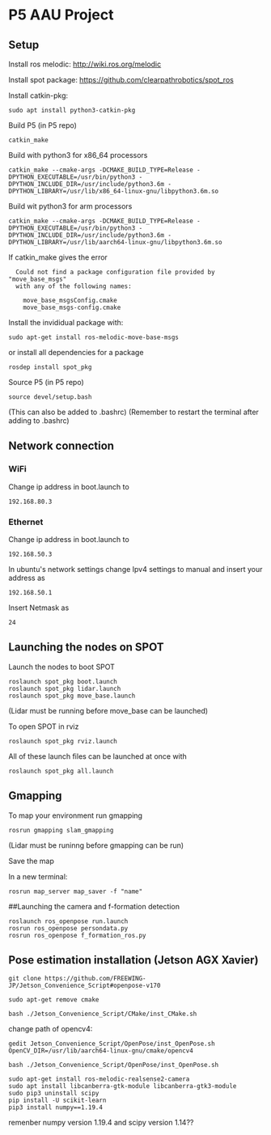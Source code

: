 # P5 AAU Project

## Setup

Install ros melodic: http://wiki.ros.org/melodic

Install spot package: https://github.com/clearpathrobotics/spot_ros

Install catkin-pkg:
```
sudo apt install python3-catkin-pkg
```

Build P5 (in P5 repo)
```
catkin_make
```

Build with python3 for x86_64 processors
```
catkin_make --cmake-args -DCMAKE_BUILD_TYPE=Release -DPYTHON_EXECUTABLE=/usr/bin/python3 -DPYTHON_INCLUDE_DIR=/usr/include/python3.6m -DPYTHON_LIBRARY=/usr/lib/x86_64-linux-gnu/libpython3.6m.so
```
Build wit python3 for arm processors
```
catkin_make --cmake-args -DCMAKE_BUILD_TYPE=Release -DPYTHON_EXECUTABLE=/usr/bin/python3 -DPYTHON_INCLUDE_DIR=/usr/include/python3.6m -DPYTHON_LIBRARY=/usr/lib/aarch64-linux-gnu/libpython3.6m.so
```

If catkin_make gives the error 
```
  Could not find a package configuration file provided by "move_base_msgs"
  with any of the following names:

    move_base_msgsConfig.cmake
    move_base_msgs-config.cmake
```
Install the invididual package with:
```
sudo apt-get install ros-melodic-move-base-msgs
```
or install all dependencies for a package
```
rosdep install spot_pkg
```


Source P5 (in P5 repo)

```
source devel/setup.bash
```
(This can also be added to .bashrc)
(Remember to restart the terminal after adding to .bashrc)

## Network connection

### WiFi

Change ip address in boot.launch to 
```
192.168.80.3
```
### Ethernet

Change ip address in boot.launch to
```
192.168.50.3
```
In ubuntu's network settings change Ipv4 settings to manual and insert your address as
```
192.168.50.1
```
Insert Netmask as
```
24
```
## Launching the nodes on SPOT

Launch the nodes to boot SPOT

```
roslaunch spot_pkg boot.launch
roslaunch spot_pkg lidar.launch
roslaunch spot_pkg move_base.launch
```
(Lidar must be running before move_base can be launched)

To open SPOT in rviz
```
roslaunch spot_pkg rviz.launch
```
All of these launch files can be launched at once with
```
roslaunch spot_pkg all.launch
```

## Gmapping

To map your environment run gmapping

```
rosrun gmapping slam_gmapping 
```
(Lidar must be runinng before gmapping can be run)

Save the map

In a new terminal:
```
rosrun map_server map_saver -f "name"
```
##Launching the camera and f-formation detection

```
roslaunch ros_openpose run.launch
rosrun ros_openpose persondata.py
rosrun ros_openpose f_formation_ros.py
```


## Pose estimation installation (Jetson AGX Xavier)

```
git clone https://github.com/FREEWING-JP/Jetson_Convenience_Script#openpose-v170
```
```
sudo apt-get remove cmake
```
```
bash ./Jetson_Convenience_Script/CMake/inst_CMake.sh
```

change path of opencv4:
```
gedit Jetson_Convenience_Script/OpenPose/inst_OpenPose.sh
OpenCV_DIR=/usr/lib/aarch64-linux-gnu/cmake/opencv4
```

```
bash ./Jetson_Convenience_Script/OpenPose/inst_OpenPose.sh
```
```
sudo apt-get install ros-melodic-realsense2-camera
sudo apt install libcanberra-gtk-module libcanberra-gtk3-module
sudo pip3 uninstall scipy
pip install -U scikit-learn
pip3 install numpy==1.19.4
``` 
remenber numpy version 1.19.4 and scipy version 1.14??
